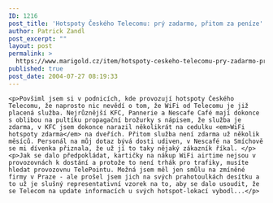 ```yaml
---
ID: 1216
post_title: 'Hotspoty Českého Telecomu: prý zadarmo, přitom za peníze'
author: Patrick Zandl
post_excerpt: ""
layout: post
permalink: >
  https://www.marigold.cz/item/hotspoty-ceskeho-telecomu-pry-zadarmo-pritom-za-penize
published: true
post_date: 2004-07-27 08:19:33
---
```

	<p>Povšiml jsem si v podnicích, kde provozují hotspoty Českého Telecomu, že naprosto nic nevědí o tom, že WiFi od Telecomu je již placená služba. Nejrůznější KFC, Pannerie a Nescafe Café mají dokonce s oblibou na pultíku propagační brožurky s nápisem, že služba je zdarma, v KFC jsem dokonce narazil několikrát na cedulku <em>WiFi hotspoty zdarma</em> na dveřích. Přitom služba není zdarma už několik měsíců. Personál na můj dotaz bývá dosti udiven, v Nescafé na Smíchově se mi dívenka přiznala, že už jí to taky nějaký zákazník říkal. </p><p>Jak se dalo předpokládat, kartičky na nákup WiFi airtime nejsou v provozovnách k dostání a protože to není trhák pro trafiky, musíte hledat provozovnu TelePointu. Možná jsem měl jen smůlu na zmíněné firmy v Praze - ale prošel jsem jich na svých prahotoulkách desítku a to už je slušný representativní vzorek na to, aby se dalo usoudit, že se Telecom na update informacích u svých hotspot-lokací vybodl...</p>